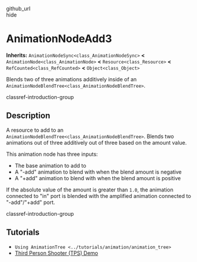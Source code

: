 github\_url  
hide

# AnimationNodeAdd3

**Inherits:** `AnimationNodeSync<class_AnimationNodeSync>` **&lt;**
`AnimationNode<class_AnimationNode>` **&lt;** `Resource<class_Resource>`
**&lt;** `RefCounted<class_RefCounted>` **&lt;** `Object<class_Object>`

Blends two of three animations additively inside of an
`AnimationNodeBlendTree<class_AnimationNodeBlendTree>`.

classref-introduction-group

## Description

A resource to add to an
`AnimationNodeBlendTree<class_AnimationNodeBlendTree>`. Blends two
animations out of three additively out of three based on the amount
value.

This animation node has three inputs:

-   The base animation to add to
-   A "-add" animation to blend with when the blend amount is negative
-   A "+add" animation to blend with when the blend amount is positive

If the absolute value of the amount is greater than `1.0`, the animation
connected to "in" port is blended with the amplified animation connected
to "-add"/"+add" port.

classref-introduction-group

## Tutorials

-   `Using AnimationTree <../tutorials/animation/animation_tree>`
-   [Third Person Shooter (TPS)
    Demo](https://godotengine.org/asset-library/asset/2710)
